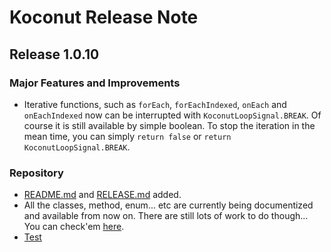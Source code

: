 # Koconut Release Note

## Release 1.0.10

### Major Features and Improvements
- Iterative functions, such as `forEach`, `forEachIndexed`, `onEach` and `onEachIndexed` now can be interrupted with `KoconutLoopSignal.BREAK`. Of course it is still available by simple boolean. To stop the iteration in the mean time, you can simply `return false` or `return KoconutLoopSignal.BREAK`.

### Repository
- [README.md](https://github.com/ApexCaptain/Koconut/blob/master/README.md) and [RELEASE.md](https://github.com/ApexCaptain/Koconut/blob/master/RELEASE.md) added.
- All the classes, method, enum... etc are currently being documentized and available from now on. There are still lots of work to do though... You can check'em [here](https://apexcaptain.github.io/Koconut/).
- [Test](./README.md#Deprecation-Warning)